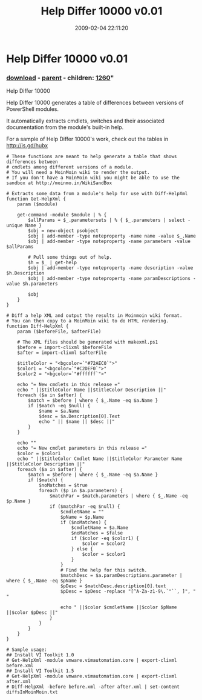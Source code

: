﻿---
pid:            854
parent:         839
children:       1260
poster:         Carter Shanklin
title:          Help Differ 10000 v0.01
date:           2009-02-04 22:11:20
format:         posh
---

# Help Differ 10000 v0.01

### [download](854.ps1) - [parent](839.md) - children: [1260](1260.md)"

Help Differ 10000 

Help Differ 10000 generates a table of differences between versions of PowerShell modules.

It automatically extracts cmdlets, switches and their associated documentation from the module's built-in help.

For a sample of Help Differ 10000's work, check out the tables in http://is.gd/hubx

```posh
# These functions are meant to help generate a table that shows differences between
# cmdlets among different versions of a module.
# You will need a MoinMoin wiki to render the output.
# If you don't have a MoinMoin wiki you might be able to use the sandbox at http://moinmo.in/WikiSandBox

# Extracts some data from a module's help for use with Diff-HelpXml
function Get-HelpXml {
	param ($module)

	get-command -module $module | % {
		$allParams = $_.parametersets | % { $_.parameters | select -unique Name }
		$obj = new-object psobject
		$obj | add-member -type noteproperty -name name -value $_.Name
		$obj | add-member -type noteproperty -name parameters -value $allParams

		# Pull some things out of help.
		$h = $_ | get-help
		$obj | add-member -type noteproperty -name description -value $h.Description
		$obj | add-member -type noteproperty -name paramDescriptions -value $h.parameters

		$obj
	}
}

# Diff a help XML and output the results in Moinmoin wiki format.
# You can then copy to a MoinMoin wiki to do HTML rendering.
function Diff-HelpXml {
	param ($beforeFile, $afterFile)

	# The XML files should be generated with makexml.ps1
	$before = import-clixml $beforeFile
	$after = import-clixml $afterFile

	$titleColor = "<bgcolor=`"#72AEC0`">"
	$color1 = "<bgcolor=`"#C2DEF0`">"
	$color2 = "<bgcolor=`"#ffffff`">"

	echo "= New cmdlets in this release ="
	echo " ||$titleColor Name ||$titleColor Description ||"
	foreach ($a in $after) {
		$match = $before | where { $_.Name -eq $a.Name }
		if ($match -eq $null) {
			$name = $a.Name
			$desc = $a.Description[0].Text
			echo " || $name || $desc ||"
		}
	}

	echo ""
	echo "= New cmdlet parameters in this release ="
	$color = $color1
	echo " ||$titleColor Cmdlet Name ||$titleColor Parameter Name ||$titleColor Description ||"
	foreach ($a in $after) {
		$match = $before | where { $_.Name -eq $a.Name }
		if ($match) {
			$noMatches = $true
			foreach ($p in $a.parameters) {
				$matchPar = $match.parameters | where { $_.Name -eq $p.Name }
				if ($matchPar -eq $null) {
					$cmdletName = ""
					$pName = $p.Name
					if ($noMatches) {
						$cmdletName = $a.Name
						$noMatches = $false
						if ($color -eq $color1) {
							$color = $color2
						} else {
							$color = $color1
						}
					}
					# Find the help for this switch.
					$matchDesc = $a.paramDescriptions.parameter | where { $_.Name -eq $pName }
					$pDesc = $matchDesc.description[0].text
					$pDesc = $pDesc -replace "[^A-Za-z1-9\.`"``, ]", " "

					echo " ||$color $cmdletName ||$color $pName ||$color $pDesc ||"
				}
			}
		}
	}
}

# Sample usage:
## Install VI Toolkit 1.0
# Get-HelpXml -module vmware.vimautomation.core | export-clixml before.xml
## Install VI Toolkit 1.5
# Get-HelpXml -module vmware.vimautomation.core | export-clixml after.xml
# Diff-HelpXml -before before.xml -after after.xml | set-content diffsInMoinMoin.txt
```
